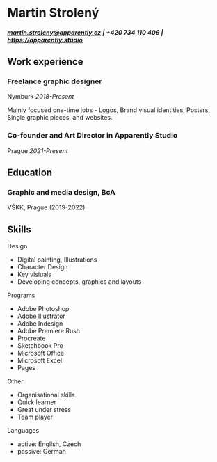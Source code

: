 # Martin Strolený
##### martin.stroleny@apparently.cz | +420 734 110 406 | https://apparently.studio

## Work experience

### Freelance graphic designer
Nymburk *2018-Present*

Mainly focused one-time jobs - Logos, Brand visual identities, Posters, Single graphic pieces, and websites.

### Co-founder and Art Director in Apparently Studio
Prague *2021-Present*



## Education
### Graphic and media design, BcA
VŠKK, Prague (2019-2022)

## Skills
Design
- Digital painting, Illustrations
- Character Design
- Key visiuals
- Developing concepts, graphics and layouts

Programs
- Adobe Photoshop
- Adobe Illustrator
- Adobe Indesign
- Adobe Premiere Rush
- Procreate
- Sketchbook Pro
- Microsoft Office
- Microsoft Excel
- Pages

Other
- Organisational skills
- Quick learner
- Great under stress
- Team player

Languages
- active: English, Czech
- passive: German
